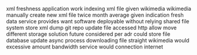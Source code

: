 xml freshness application work indexing xml file given wikimedia wikimedia manually create new xml file twice month average given indication fresh data service provides want software deployable without relying shared file system store xml dump git repo update file accessed http allow move different storage solution future considered per adr could store file database update async process downloading file straight wikimedia would excessive amount bandwidth service would connection internet